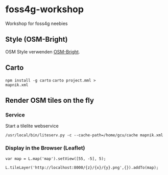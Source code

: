 # foss4g-workshop
Workshop for foss4g neebies

## Style (OSM-Bright)

<p>OSM Style verwenden
<a href="https://github.com/mapbox/osm-bright">OSM-Bright</a>.</p>

## Carto 
<code>npm install -g carto</code>
<code>carto project.mml > mapnik.xml</code>

## Render OSM tiles on the fly 

### Service
<p>Start a tilelite webservice<br>
<code>
/usr/local/bin/liteserv.py -c --cache-path=/home/gcu/cache mapnik.xml
</code>
</p>

### Display in the Browser (Leaflet) 
<code>var map = L.map('map').setView([55, -5], 5);</code> 

<code>L.tileLayer('http://localhost:8000/{z}/{x}/{y}.png',{}).addTo(map);</code>
